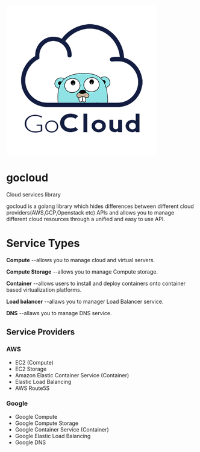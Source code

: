 ![GoCloud Logo](assets/logo.png)

# gocloud
Cloud services library


gocloud is a golang library which hides differences between different cloud providers(AWS,GCP,Openstack etc) APIs and allows you to manage different cloud resources through a unified and easy to use API.

# Service Types

**Compute**  --allows you to manage cloud and virtual servers.

**Compute Storage**  --allows you to manage Compute storage.

**Container**  --allows users to install and deploy containers onto container based virtualization platforms.

**Load balancer**  --allaws you to manager Load Balancer service.

**DNS**  --allaws you to manage DNS service.


## Service Providers

### AWS

- EC2 (Compute)
- EC2 Storage
- Amazon Elastic Container Service (Container)
- Elastic Load Balancing
- AWS Route5S

### Google

- Google Compute
- Google Compute  Storage
- Google  Container Service (Container)
- Google Elastic Load Balancing 
- Google DNS 
